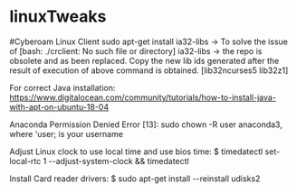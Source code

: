 # linuxTweaks

#Cyberoam Linux Client
sudo apt-get install ia32-libs -> To solve the issue of [bash: ./crclient: No such file or directory] 
ia32-libs -> the repo is obsolete and as been replaced. Copy the new lib ids generated after the result of execution of above command is obtained. [lib32ncurses5 lib32z1]

For correct Java installation: https://www.digitalocean.com/community/tutorials/how-to-install-java-with-apt-on-ubuntu-18-04

Anaconda Permission Denied Error [13]: sudo chown -R user anaconda3, where 'user; is your username

Adjust Linux clock to use local time and use bios time:
$ timedatectl set-local-rtc 1 --adjust-system-clock && timedatectl

Install Card reader drivers: $ sudo apt-get install --reinstall udisks2
